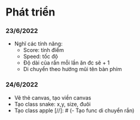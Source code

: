 # Phát triển
### 23/6/2022
- Nghĩ các tính năng: 
  - Score: tính điểm
  - Speed: tốc độ
  - Độ dài của rắn mỗi lần ăn đc sẽ + 1
  - Di chuyển theo hướng mũi tên bàn phím
### 24/6/2022
- Vẽ thẻ canvas, tạo viền canvas
- Tạo class snake: x,y, size, đuôi
- Tạo class apple
[//]: # (- Tạo func di chuyển rắn)